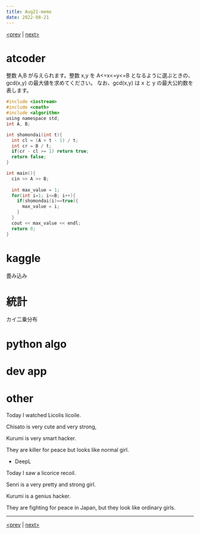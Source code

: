 ```yaml
---
title: Aug21-memo 
date: 2022-08-21 
---
```


[<prev](https://idekworks.github.io/TechnicalMemo/2022/08/20/Aug20.html) | [next>](https://idekworks.github.io/TechnicalMemo/2022/08/22/Aug22.html) 

# atcoder

整数 A,B が与えられます。整数 x,y を A<=x<=y<=B となるように選ぶときの、gcd(x,y) の最大値を求めてください。 なお、gcd(x,y) は x と y の最大公約数を表します。

```c
#include <iostream>
#include <cmath>
#include <algorithm>
using namespace std;
int A, B;

int shomondai(int t){
  int cl = (A + t - 1) / t;
  int cr = B / t;
  if(cr - cl >= 1) return true;
  return false;
}

int main(){
  cin >> A >> B;
  
  int max_value = 1;
  for(int i=1; i<=B; i++){
    if(shomondai(i)==true){
      max_value = i;
    }
  }
  cout << max_value << endl;
  return 0;
}

```

# kaggle
畳み込み

# 統計
カイ二乗分布

# python algo

# dev app


# other
Today I watched Licolis licoile.

Chisato is very cute and very strong,

Kurumi is very smart hacker.

They are killer for peace but looks like normal girl.

- DeepL

Today I saw a licorice recoil.

Senri is a very pretty and strong girl.

Kurumi is a genius hacker.

They are fighting for peace in Japan, but they look like ordinary girls.

***

[<prev](https://idekworks.github.io/TechnicalMemo/2022/08/20/Aug20.html) | [next>](https://idekworks.github.io/TechnicalMemo/2022/08/22/Aug22.html)

